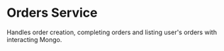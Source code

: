 # Orders Service

Handles order creation, completing orders and listing user's orders with interacting Mongo.
